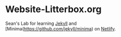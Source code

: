 # Website-Litterbox.org

Sean's Lab for learning [Jekyll](https://jekyllrb.com/) and [Minima(https://github.com/jekyll/minima) on [Netlify](https://www.netlify.com/).
